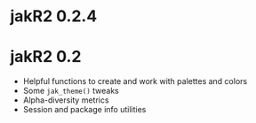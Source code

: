 # jakR2 0.2.4

# jakR2 0.2

* Helpful functions to create and work with palettes and colors
* Some `jak_theme()` tweaks
* Alpha-diversity metrics
* Session and package info utilities
